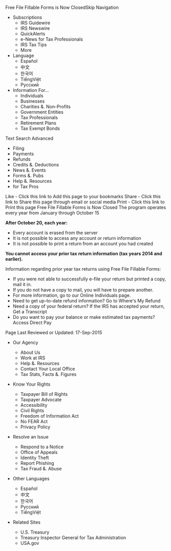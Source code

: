 Free File Fillable Forms is Now ClosedSkip Navigation

*   Subscriptions
    *   IRS Guidewire
    *   IRS Newswire
    *   QuickAlerts
    *   e-News for Tax Professionals
    *   IRS Tax Tips
    *   More
*   Language
    *   Español
    *   中文
    *   한국어
    *   TiếngViệt
    *   Pусский
*   Information For...
    *   Individuals
    *   Businesses
    *   Charities &. Non-Profits
    *   Government Entities
    *   Tax Professionals
    *   Retirement Plans
    *   Tax Exempt Bonds

Text Search Advanced

*   Filing
*   Payments
*   Refunds
*   Credits &. Deductions
*   News &. Events
*   Forms &. Pubs
*   Help &. Resources
*   for Tax Pros

Like - Click this link to Add this page to your bookmarks Share - Click this link to Share this page through email or social media Print - Click this link to Print this page Free File Fillable Forms is Now Closed The program operates every year from January through October 15

**After October 20, each year:**

*   Every account is erased from the server
*   It is not possible to access any account or return information
*   It is not possible to print a return from an account you had created

**You cannot access your prior tax return information (tax years 2014 and earlier).**

Information regarding prior year tax returns using Free File Fillable Forms:

*   If you were not able to successfully e-file your return but printed a copy, mail it in.  
*   If you do not have a copy to mail, you will have to prepare another. 
*   For more information, go to our Online Individuals page.
*   Need to get up-to-date refund information? Go to Where's My Refund
*   Need a copy of your federal return? If the IRS has accepted your return, Get a Transcript 
*   Do you want to pay your balance or make estimated tax payments? Access Direct Pay

Page Last Reviewed or Updated: 17-Sep-2015

*   Our Agency
    
    *   About Us
    *   Work at IRS
    *   Help &. Resources
    *   Contact Your Local Office
    *   Tax Stats, Facts &. Figures
*   Know Your Rights
    
    *   Taxpayer Bill of Rights
    *   Taxpayer Advocate
    *   Accessibility
    *   Civil Rights
    *   Freedom of Information Act
    *   No FEAR Act
    *   Privacy Policy
*   Resolve an Issue
    
    *   Respond to a Notice
    *   Office of Appeals
    *   Identity Theft
    *   Report Phishing
    *   Tax Fraud &. Abuse
*   Other Languages
    
    *   Español
    *   中文
    *   한국어
    *   Pусский
    *   TiếngViệt
*   Related Sites
    
    *   U.S. Treasury
    *   Treasury Inspector General for Tax Administration
    *   USA.gov